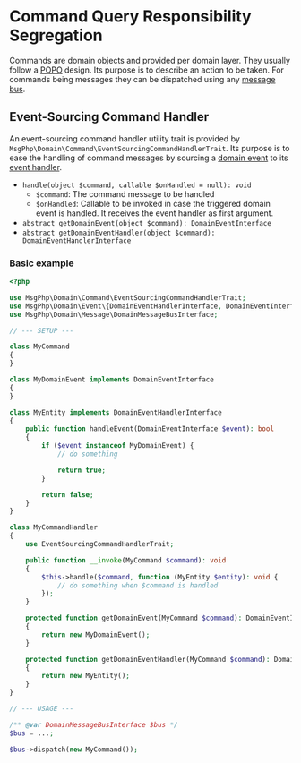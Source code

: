# Command Query Responsibility Segregation

Commands are domain objects and provided per domain layer. They usually follow a [POPO] design. Its purpose is to
describe an action to be taken. For commands being messages they can be dispatched using any [message bus](message-bus.md).

## Event-Sourcing Command Handler

An event-sourcing command handler utility trait is provided by `MsgPhp\Domain\Command\EventSourcingCommandHandlerTrait`.
Its purpose is to ease the handling of command messages by sourcing a [domain event](../event-sourcing/events.md) to its
[event handler](../event-sourcing/event-handlers.md).

- `handle(object $command, callable $onHandled = null): void`
    - `$command`: The command message to be handled
    - `$onHandled`: Callable to be invoked in case the triggered domain event is handled. It receives the event handler
      as first argument.
- `abstract getDomainEvent(object $command): DomainEventInterface`
- `abstract getDomainEventHandler(object $command): DomainEventHandlerInterface`

### Basic example

```php
<?php

use MsgPhp\Domain\Command\EventSourcingCommandHandlerTrait; 
use MsgPhp\Domain\Event\{DomainEventHandlerInterface, DomainEventInterface};
use MsgPhp\Domain\Message\DomainMessageBusInterface;

// --- SETUP ---

class MyCommand
{
}

class MyDomainEvent implements DomainEventInterface
{
}

class MyEntity implements DomainEventHandlerInterface
{
    public function handleEvent(DomainEventInterface $event): bool
    {
        if ($event instanceof MyDomainEvent) {
            // do something

            return true;
        }

        return false;
    }
}

class MyCommandHandler
{
    use EventSourcingCommandHandlerTrait;

    public function __invoke(MyCommand $command): void
    {
        $this->handle($command, function (MyEntity $entity): void {
            // do something when $command is handled
        });
    }

    protected function getDomainEvent(MyCommand $command): DomainEventInterface
    {
        return new MyDomainEvent();
    }

    protected function getDomainEventHandler(MyCommand $command): DomainEventHandlerInterface
    {
        return new MyEntity();
    }
}

// --- USAGE ---

/** @var DomainMessageBusInterface $bus */
$bus = ...;

$bus->dispatch(new MyCommand());
```

[POPO]: https://stackoverflow.com/questions/41188002/what-does-the-term-plain-old-php-object-popo-exactly-mean
